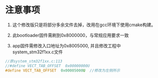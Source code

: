 # 注意事项
1. 这个修改版只是将部分多余文件去掉，改用在gcc环境下使用cmake构建。

2. 此bootloader固件需刷到0x8000000，与常规应用要求一致

3. app固件需修改入口地址为0x8005000, 并且修改工程中system_stm32f1xx.c文件

```c
//原system_stm32f1xx.c:113
//#define VECT_TAB_OFFSET  0x00000000U  
#define VECT_TAB_OFFSET  0x00005000U  //修改为左侧所示
```
